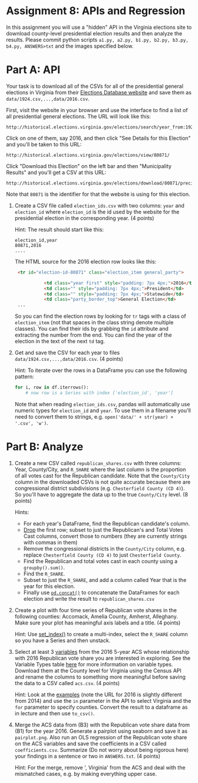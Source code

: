 # Assignment 8: APIs and Regression
In this assignment you will use a "hidden" API in the Virginia elections site to download  county-level presidential election results and then analyze the results. Please commit python scripts `a1.py, a2.py, b1.py, b2.py, b3.py, b4.py, ANSWERS>txt` and the images specified below.

# Part A: API
Your task is to download all of the CSVs for all of the presidential general elections in Virginia from their [Elections Database website](http://historical.elections.virginia.gov/) and save them as `data/1924.csv,...,data/2016.csv`.

First, visit the website in your browser and use the interface to find a list of all presidential general elections. The URL will look like this:

```
http://historical.elections.virginia.gov/elections/search/year_from:1924/year_to:2016/office_id:1
```

Click on one of them, say 2016, and then click "See Details for this Election" and you'll be taken to this URL:

```
http://historical.elections.virginia.gov/elections/view/80871/
```

Click "Download this Election" on the left bar and then "Municipality Results" and you'll get a CSV at this URL:

```
http://historical.elections.virginia.gov/elections/download/80871/precincts_include:0/
```

Note that `80871` is the identifier for that the website is using for this election.

1. Create a CSV file called `election_ids.csv` with two columns: `year` and `election_id` where `election_id` is the id used by the website for the presidential election in the corresponding year. (4 points)

    Hint: The result should start like this:
    
    ```
    election_id,year
    80871,2016
    ....
    ```
    
    The HTML source for the 2016 election row looks like this:

    ```html
     <tr id="election-id-80871" class="election_item general_party">

               <td class="year first" style="padding: 7px 4px;">2016</td>
               <td class="" style="padding: 7px 4px;">President</td>
               <td class="" style="padding: 7px 4px;">Statewide</td>
               <td class="party_border_top">General Election</td>
     ...
    ```
    
    So you can find the election rows by looking for `tr` tags with a class of `election_item` (not that spaces in the class string denote multiple classes). You can find their ids by grabbing the `id` attribute and extracting the number from the end. You can find the year of the election in the text of the next `td` tag.

2. Get and save the CSV for each year to files `data/1924.csv,...,data/2016.csv`. (4 points)

    Hint: To iterate over the rows in a DataFrame you can use the following pattern:
    
    ```python
    for i, row in df.iterrows():
        # now row is a Series with index ['election_id', 'year']
    ```
    
    Note that when reading `election_ids.csv`, pandas will automatically use numeric types for `election_id` and `year`. To use them in a filename you'll need to convert them to strings, e.g. `open('data/' + str(year) + '.csv', 'w')`.

# Part B: Analyze

1. Create a new CSV called `republican_shares.csv` with three columns: Year, County/City, and `R_SHARE` where the last column is the proportion of all votes cast for the Republican candidate. Note that the `County/City` column in the downloaded CSVs is not quite accurate because there are congressional district subdivisions (e.g. `Chesterfield County (CD 4)`). So you'll have to aggregate the data up to the true `County/City` level. (8 points)

    Hints:

    - For each year's DataFrame, find the Republican candidate's column.
    - [Drop](https://pandas.pydata.org/pandas-docs/stable/generated/pandas.DataFrame.drop.html) the first row; subset to just the Republican's and Total Votes Cast columns, convert those to numbers (they are currently strings with commas in them)
    - Remove the congressional districts in the `County/City` column, e.g. replace `Chesterfield County (CD 4)` to just `Chesterfield County`.
    - Find the Republican and total votes cast in each county using a `groupby().sum()`.
    - Find the `R_SHARE`.
    - Subset to just the `R_SHARE`, and add a column called Year that is the year for this election.
    - Finally use [`pd.concat()`](https://pandas.pydata.org/pandas-docs/stable/generated/pandas.concat.html) to concatenate the DataFrames for each election and write the result to `republican_shares.csv`


2. Create a plot with four time series of Republican vote shares in the following counties: Accomack, Amelia County, Amherst, Alleghany. Make sure your plot has meaningful axis labels and a title. (4 points)

    Hint: Use [set_index()](https://pandas.pydata.org/pandas-docs/stable/generated/pandas.DataFrame.set_index.html) to create a multi-index, select the `R_SHARE` column so you have a Series and then unstack.

3. Select at least 3 [variables](https://api.census.gov/data/2016/acs/acs5/profile/variables.html) from the 2016 5-year ACS whose relationship with 2016 Republican vote share you are interested in exploring. See the Variable Types table [here](https://www.census.gov/data/developers/data-sets/acs-5year/data-notes.html) for more information on variable types. Download them at the County level for Virginia using the Census API and rename the columns to something more meaningful before saving the data to a CSV called `acs.csv`. (4 points)

    Hint: Look at the [examples](https://api.census.gov/data/2016/acs/acs5/profile/examples.html)  (note the URL for 2016 is slightly different from 2014) and use the `in` parameter in the API to select Virginia and the `for` parameter to specify counties. Convert the result to a dataframe as in lecture and then use `to_csv()`.

4. Merge the ACS data from (B3) with the Republican vote share data from (B1) for the year 2016. Generate a pairplot using seaborn and save it as `pairplot.png`. Also run an OLS regression of the Republican vote share on the ACS variables and save the coefficients in a CSV called `coefficients.csv`. Summarize (Do not worry about being rigorous here) your findings in a sentence or two in `ANSWERS.txt`. (4 points)

    Hint: For the merge, remove ', Virginia' from the ACS and deal with the mismatched cases, e.g. by making everything upper case.
